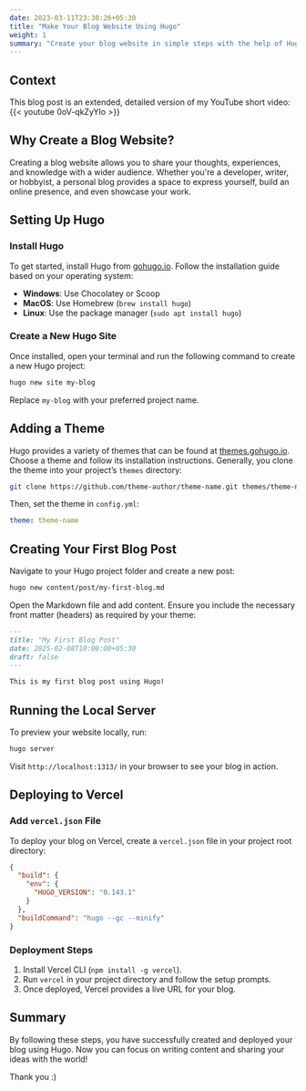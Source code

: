 ```yaml
---
date: 2023-03-11T23:30:26+05:30
title: "Make Your Blog Website Using Hugo"
weight: 1
summary: "Create your blog website in simple steps with the help of Hugo."
---
```


## Context

This blog post is an extended, detailed version of my YouTube short video:
{{< youtube 0oV-qkZyYIo >}}

## Why Create a Blog Website?

Creating a blog website allows you to share your thoughts, experiences, and knowledge with a wider audience. Whether you're a developer, writer, or hobbyist, a personal blog provides a space to express yourself, build an online presence, and even showcase your work.

## Setting Up Hugo

### Install Hugo

To get started, install Hugo from [gohugo.io](https://gohugo.io/). Follow the installation guide based on your operating system:

- **Windows**: Use Chocolatey or Scoop
- **MacOS**: Use Homebrew (`brew install hugo`)
- **Linux**: Use the package manager (`sudo apt install hugo`)

### Create a New Hugo Site

Once installed, open your terminal and run the following command to create a new Hugo project:

```sh
hugo new site my-blog
```

Replace `my-blog` with your preferred project name.

## Adding a Theme

Hugo provides a variety of themes that can be found at [themes.gohugo.io](https://themes.gohugo.io/). Choose a theme and follow its installation instructions. Generally, you clone the theme into your project’s `themes` directory:

```sh
git clone https://github.com/theme-author/theme-name.git themes/theme-name
```

Then, set the theme in `config.yml`:

```yml
theme: theme-name
```

## Creating Your First Blog Post

Navigate to your Hugo project folder and create a new post:

```sh
hugo new content/post/my-first-blog.md
```

Open the Markdown file and add content. Ensure you include the necessary front matter (headers) as required by your theme:

```md
---
title: "My First Blog Post"
date: 2025-02-08T10:00:00+05:30
draft: false
---

This is my first blog post using Hugo!
```

## Running the Local Server

To preview your website locally, run:

```sh
hugo server
```

Visit `http://localhost:1313/` in your browser to see your blog in action.

## Deploying to Vercel

### Add `vercel.json` File

To deploy your blog on Vercel, create a `vercel.json` file in your project root directory:

```json
{
  "build": {
    "env": {
      "HUGO_VERSION": "0.143.1"
    }
  },
  "buildCommand": "hugo --gc --minify"
}
```

### Deployment Steps

1. Install Vercel CLI (`npm install -g vercel`).
2. Run `vercel` in your project directory and follow the setup prompts.
3. Once deployed, Vercel provides a live URL for your blog.

## Summary

By following these steps, you have successfully created and deployed your blog using Hugo. Now you can focus on writing content and sharing your ideas with the world!

Thank you :)
